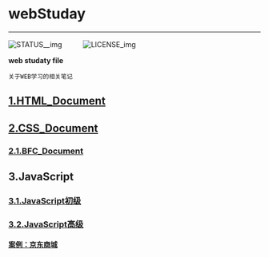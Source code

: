 # webStuday
***
![STATUS__img](https://img.shields.io/badge/STATUS-CODING-green.svg)　　　![LICENSE_img](https://img.shields.io/badge/LICENSE-GPL--2.0-blue.svg)


**web studaty file**
    
    关于WEB学习的相关笔记
## [1.HTML_Document](./HTML_CSS/Document/HTML/HTML_Document.md)
## [2.CSS_Document](./HTML_CSS/Document/CSS/CSS__Document.md)
### [2.1.BFC_Document](./HTML_CSS/Document/BFC/BFC_Document.md)
## 3.JavaScript
### [3.1.JavaScript初级](./javaScript/Document/up/JavaScript基础.md)
### [3.2.JavaScript高级](./javaScript/Document/down/JavaScript高级.md)
#### [案例：京东商城](./HTML_CSS/Document/BFC/EG_JD.md)